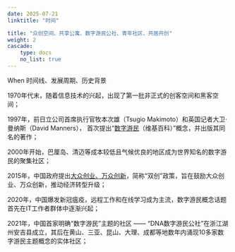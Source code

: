 ```yaml
---
date: 2025-07-21
linktitle: "时间"

title: "众创空间、共享公寓、数字游民公社、青年社区、共居共创"
weight: 2
cascade:
    type: docs
    no_list: true
---
```



When 时间线、发展周期、历史背景  

1970年代末，随着信息技术的兴起，出现了第一批非正式的创客空间和黑客空间；

1997年，前日立公司首席执行官牧本次雄（Tsugio Makimoto）和英国记者大卫·曼纳斯（David Manners），
首次提出“[数字游民](https://zh.wikipedia.org/wiki/数字游民)（维基百科）”概念，并出版其同名的著作；

2000年开始，巴厘岛、清迈等成本较低且气候优良的地区成为世界知名的数字游民的聚集社区；

2015年，中国政府提出[大众创业、万众创新](https://zh.wikipedia.org/zh-hans/大众创业、万众创新)，简称“双创”政策，旨在鼓励大众创业、万众创新，推动经济转型升级；

2020年，中国爆发新冠瘟疫，远程工作和在线学习成为主流，数字游民概念话题首先在IT工作者群体中逐渐兴起；

2021年，中国首家明确“数字游民”主题的社区 —— “DNA数字游民公社”在浙江湖州安吉县成立，其后在黄山、三亚、昆山、大理、成都等地数年内涌现10多家数字游民主题概念的实体社区；







